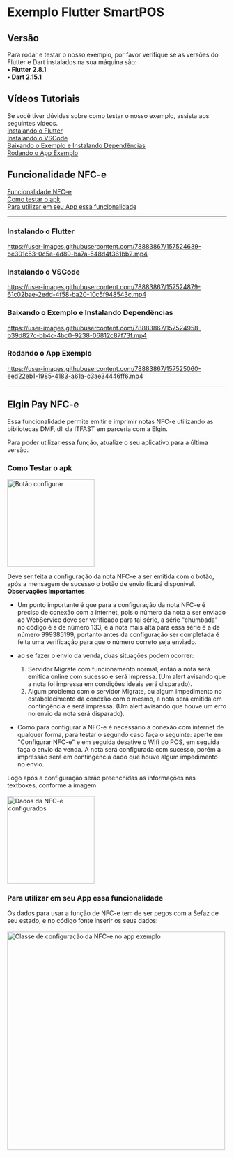 # Exemplo Flutter SmartPOS

## Versão
Para rodar e testar o nosso exemplo, por favor verifique se as versões do Flutter e Dart instalados na sua máquina são:<br>
**• Flutter 2.8.1  <br>
• Dart 2.15.1**

## Vídeos Tutoriais
Se você tiver dúvidas sobre como testar o nosso exemplo, assista aos seguintes vídeos.
<br>
[Instalando o Flutter](#instalando-o-flutter)
<br>
[Instalando o VSCode](#instalando-o-vscode)
<br>
[Baixando o Exemplo e Instalando Dependências](#baixando-o-exemplo-e-instalando-dependências)
<br>
[Rodando o App Exemplo](#rodando-o-app-exemplo)
<br>
## Funcionalidade NFC-e
[Funcionalidade NFC-e](#elgin-pay-nfc-e)
<br>
[Como testar o apk](#como-testar-o-apk)
<br>
[Para utilizar em seu App essa funcionalidade](#para-utilizar-em-seu-app-essa-funcionalidade)
<br>


<hr>

### Instalando o Flutter


https://user-images.githubusercontent.com/78883867/157524639-be301c53-0c5e-4d89-ba7a-548d4f361bb2.mp4


### Instalando o VSCode


https://user-images.githubusercontent.com/78883867/157524879-61c02bae-2edd-4f58-ba20-10c5f948543c.mp4


### Baixando o Exemplo e Instalando Dependências


https://user-images.githubusercontent.com/78883867/157524958-b39d827c-bb4c-4bc0-9238-06812c87f73f.mp4

### Rodando o App Exemplo



https://user-images.githubusercontent.com/78883867/157525060-eed22eb1-1985-4183-a61a-c3ae34446ff6.mp4

<hr>

## Elgin Pay NFC-e

Essa funcionalidade permite emitir e imprimir notas NFC-e utilizando as bibliotecas DMF, dll da ITFAST em parceria com a Elgin.

Para poder utilizar essa função, atualize o seu aplicativo para a última versão.

### Como Testar o apk

<img src="https://user-images.githubusercontent.com/78883867/167141273-f326e76a-810f-4cf3-9261-3543d46b3371.jpeg" alt="Botão configurar" title="Botão configurar" width="200">


Deve ser feita a configuração da nota NFC-e a ser emitida com o botão, após a mensagem de sucesso o botão de envio ficará disponível.
<br>
**Observações Importantes**
<br>
- Um ponto importante é que para a configuração da nota NFC-e é preciso de conexão com a internet, pois o número da nota a ser enviado ao WebService deve ser verificado para tal série, a série "chumbada" no código é a de número 133, e a nota mais alta para essa série é a de número 999385199, portanto antes da configuração ser completada é feita uma verificação para que o número correto seja enviado.
- ao se fazer o envio da venda, duas situações podem ocorrer:
    1. Servidor Migrate com funcionamento normal, então a nota será emitida online com sucesso e será impressa. (Um alert avisando que a nota foi impressa em condições ideais será disparado).
    2. Algum problema com o servidor Migrate, ou algum impedimento no estabelecimento da conexão com o mesmo, a nota será emitida em contingência e será impressa. (Um alert avisando que houve um erro no envio da nota será disparado).

- Como para configurar a NFC-e é necessário a conexão com internet de qualquer forma, para testar o segundo caso faça o seguinte: aperte em "Configurar NFC-e" e em seguida desative o Wifi do POS, em seguida faça o envio da venda. A nota será configurada com sucesso, porém a impressão será em contingência dado que houve algum impedimento no envio.

Logo após a configuração serão preenchidas as informações nas textboxes, conforme a imagem:
<br><br>
<img src="https://user-images.githubusercontent.com/78883867/167141399-06c729e0-6102-4ee4-a0ff-4fa68af454d3.jpeg" alt="Dados da NFC-e configurados" title="Dados da NFC-e configurados" width="200">

### Para utilizar em seu App essa funcionalidade

Os dados para usar a função de NFC-e tem de ser pegos com a Sefaz de seu estado, e no código fonte inserir os seus dados:
<br><br>
<img src="https://user-images.githubusercontent.com/78883867/167141455-b5472345-4fce-4877-ad49-930570a20ff4.jpeg" alt="Classe de configuração da NFC-e no app exemplo" title="Classe de configuração da NFC-e no app exemplo" width="500">
